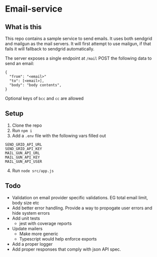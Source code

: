 # Email-service

## What is this

This repo contains a sample service to send emails. It uses both sendgrid and mailgun as the mail servers. It will first attempt to use mailgun, if that fails it will fallback to sendgrid automatically.

The server exposes a single endpoint at `/mail`
POST the following data to send an email:

```
{
  "from": "<email>"
  "to": [<email>],
  "body": "body contents",
}
```

Optional keys of `bcc` and `cc` are allowed

## Setup

1. Clone the repo
2. Run `npm i`
3. Add a `.env` file with the following vars filled out
```.env
SEND_GRID_API_URL
SEND_GRID_API_KEY
MAIL_GUN_API_URL
MAIL_GUN_API_KEY
MAIL_GUN_API_USER
```
4. Run `node src/app.js`

## Todo

- Validation on email provider specific validations. EG total email limit, body size etc
- Add better error handling. Provide a way to propogate user errors and hide system errors
- Add unit tests
  - jest with coverage reports
- Update mailers
  - Make more generic
  - Typescript would help enforce exports
- Add a proper logger
- Add proper responses that comply with json API spec.